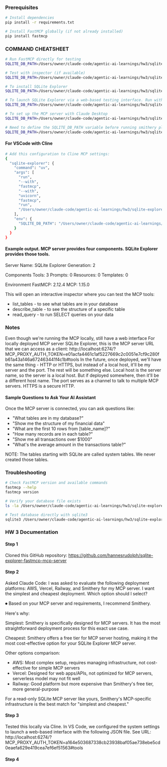 ### Prerequisites
```bash
# Install dependencies
pip install -r requirements.txt

# Install FastMCP globally (if not already installed)
pip install fastmcp
```

### COMMAND CHEATSHEET
```bash
# Run FastMCP directly for testing
SQLITE_DB_PATH=/Users/owner/claude-code/agentic-ai-learnings/hw3/sqlite-explorer-fastmcp-mcp-server/financial_data.db fastmcp run sqlite_explorer.py

# Test with inspector (if available)
SQLITE_DB_PATH=/Users/owner/claude-code/agentic-ai-learnings/hw3/sqlite-explorer-fastmcp-mcp-server/financial_data.db fastmcp inspect sqlite_explorer.py

# To install SQLite Explorer
SQLITE_DB_PATH=/Users/owner/claude-code/agentic-ai-learnings/hw3/sqlite-explorer-fastmcp-mcp-server/financial_data.db fastmcp install sqlite_explorer.py --name "SQLite Explorer"

# To launch SQLite Explorer via a web-based testing interface. Run with `--transport sse` for HTTP-based communication  
SQLITE_DB_PATH=/Users/owner/claude-code/agentic-ai-learnings/hw3/sqlite-explorer-fastmcp-mcp-server/financial_data.db fastmcp dev sqlite_explorer.py

# To set up the MCP server with Claude Desktop
SQLITE_DB_PATH=/Users/owner/claude-code/agentic-ai-learnings/hw3/sqlite-explorer-fastmcp-mcp-server/financial_data.db fastmcp claude-desktop add sqlite_explorer.py --name "SQLite Explorer"

# Need to define the SQLITE_DB_PATH variable before running smithery playground 
SQLITE_DB_PATH=/Users/owner/claude-code/agentic-ai-learnings/hw3/sqlite-explorer-fastmcp-mcp-server/financial_data.db smithery playground

```

#### For VSCode with Cline
```bash
# Add this configuration to Cline MCP settings:
{
  "sqlite-explorer": {
    "command": "uv",
    "args": [
      "run",
      "--with",
      "fastmcp",
      "--with",
      "uvicorn",
      "fastmcp",
      "run",
      "/Users/owner/claude-code/agentic-ai-learnings/hw3/sqlite-explorer-fastmcp-mcp-server/sqlite_explorer.py"
    ],
    "env": {
      "SQLITE_DB_PATH": "/Users/owner/claude-code/agentic-ai-learnings/hw3/sqlite-explorer-fastmcp-mcp-server/financial_data.db"
    }
  }
}
```

#### Example output. MCP server provides four components. SQLite Explorer provides those tools.
Server
  Name:         SQLite Explorer
  Generation:   2

Components
  Tools:        3
  Prompts:      0
  Resources:    0
  Templates:    0

Environment
  FastMCP:      2.12.4
  MCP:          1.15.0

  This will open an interactive inspector where you can test the MCP tools:
  - list_tables - to see what tables are in your database
  - describe_table - to see the structure of a specific table
  - read_query - to run SELECT queries on your data


### Notes
Even though we're running the MCP locally, still have a web interface
For locally deployed MCP server SQLite Explorer, this is the MCP server URL that we can access as a client: http://localhost:6274/?MCP_PROXY_AUTH_TOKEN=e01acfa4461c1af5227669c2c0051e7cf9c280fb61a43a146a672463441f4c1b#tools
In the future, once deployed, we'll have the same thing - HTTP or HTTPS, but instead of a local host, it'll be my server and the port. The rest will be something else. 
Local host is the server name, so the server is a local host. But if deployed somewhere, then it'll be a different host name. The port serves as a channel to talk to multiple MCP servers. HTTPS is a secure HTTP. 

#### Sample Questions to Ask Your AI Assistant

Once the MCP server is connected, you can ask questions like:

- "What tables are in my database?"
- "Show me the structure of my financial data"
- "What are the first 10 rows from [table_name]?"
- "How many records are in each table?"
- "Show me all transactions over $1000"
- "What's the average amount in the transactions table?"

NOTE: The tables starting with SQLite are called system tables. We never created those tables.

### Troubleshooting

```bash
# Check FastMCP version and available commands
fastmcp --help
fastmcp version

# Verify your database file exists
ls -la /Users/owner/claude-code/agentic-ai-learnings/hw3/sqlite-explorer-fastmcp-mcp-server/financial_data.db

# Test database directly with sqlite3
sqlite3 /Users/owner/claude-code/agentic-ai-learnings/hw3/sqlite-explorer-fastmcp-mcp-server/financial_data.db ".tables"
```

### HW 3 Documentation

#### Step 1
Cloned this GitHub repository: https://github.com/hannesrudolph/sqlite-explorer-fastmcp-mcp-server

#### Step 2

Asked Claude Code: I was asked to evaluate the following deployment platforms: AWS, Vercel, 
Railway, and Smithery for my MCP server. I want the simplest and cheapest 
deployment. Which option should I select? 

⏺ Based on your MCP server and requirements, I recommend Smithery.

  Here's why:

  Simplest: Smithery is specifically designed for MCP servers. It has the
  most straightforward deployment process for this exact use case.

  Cheapest: Smithery offers a free tier for MCP server hosting, making it
  the most cost-effective option for your SQLite Explorer MCP server.

  Other options comparison:
  - AWS: Most complex setup, requires managing infrastructure, not
  cost-effective for simple MCP servers
  - Vercel: Designed for web apps/APIs, not optimized for MCP servers,
  serverless model may not fit well
  - Railway: Good platform but more expensive than Smithery's free tier,
  more general-purpose

  For a read-only SQLite MCP server like yours, Smithery's MCP-specific
  infrastructure is the best match for "simplest and cheapest."

#### Step 3

Tested this locally via Cline. In VS Code, we configured the system settings to launch a web-based interface with the following JSON file. See URL: http://localhost:6274/?MCP_PROXY_AUTH_TOKEN=a164e503687338cb23938baf05ae738ebe5cd0eaefa629e419cea7ef6ef51563#tools

#### Step 4
